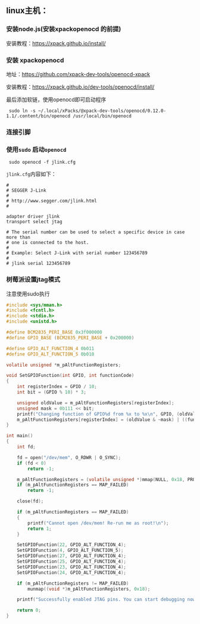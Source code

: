 ## linux主机：

### 安装node.js\(安装xpackopenocd 的前提)

安装教程：https://xpack.github.io/install/

### 安装 xpackopenocd 

地址：https://github.com/xpack-dev-tools/openocd-xpack

安装教程：https://xpack.github.io/dev-tools/openocd/install/

最后添加软链，使用openocd即可启动程序

` sudo ln -s ~/.local/xPacks/@xpack-dev-tools/openocd/0.12.0-1.1/.content/bin/openocd /usr/local/bin/openocd`

### 连接引脚

### 使用`sudo` 启动`openocd`

` sudo openocd -f jlink.cfg`

`jlink.cfg`内容如下：

```
# 
# SEGGER J-Link
#
# http://www.segger.com/jlink.html
#

adapter driver jlink
transport select jtag

# The serial number can be used to select a specific device in case more than
# one is connected to the host.
#
# Example: Select J-Link with serial number 123456789
#
# jlink serial 123456789
```

###  

### 树莓派设置jtag模式

注意使用sudo执行

```c
#include <sys/mman.h>
#include <fcntl.h>
#include <stdio.h>
#include <unistd.h>

#define BCM2835_PERI_BASE 0x3f000000
#define GPIO_BASE (BCM2835_PERI_BASE + 0x200000)

#define GPIO_ALT_FUNCTION_4 0b011
#define GPIO_ALT_FUNCTION_5 0b010

volatile unsigned *m_pAltFunctionRegisters;

void SetGPIOFunction(int GPIO, int functionCode)
{
	int registerIndex = GPIO / 10;
	int bit = (GPIO % 10) * 3;

	unsigned oldValue = m_pAltFunctionRegisters[registerIndex];
	unsigned mask = 0b111 << bit;
	printf("Changing function of GPIO%d from %x to %x\n", GPIO, (oldValue >> bit) & 0b111, functionCode);
	m_pAltFunctionRegisters[registerIndex] = (oldValue & ~mask) | ((functionCode << bit) & mask);
}

int main()
{
	int fd;

	fd = open("/dev/mem", O_RDWR | O_SYNC);
	if (fd < 0)
		return -1;

	m_pAltFunctionRegisters = (volatile unsigned *)mmap(NULL, 0x18, PROT_READ | PROT_WRITE, MAP_SHARED, fd, GPIO_BASE);
	if (m_pAltFunctionRegisters == MAP_FAILED)
		return -1;

	close(fd);

	if (m_pAltFunctionRegisters == MAP_FAILED)
	{
		printf("Cannot open /dev/mem! Re-run me as root!\n");
		return 1;
	}

	SetGPIOFunction(22, GPIO_ALT_FUNCTION_4);
	SetGPIOFunction(4, GPIO_ALT_FUNCTION_5);
	SetGPIOFunction(27, GPIO_ALT_FUNCTION_4);
	SetGPIOFunction(25, GPIO_ALT_FUNCTION_4);
	SetGPIOFunction(23, GPIO_ALT_FUNCTION_4);
	SetGPIOFunction(24, GPIO_ALT_FUNCTION_4);

	if (m_pAltFunctionRegisters != MAP_FAILED)
		munmap((void *)m_pAltFunctionRegisters, 0x18);

	printf("Successfully enabled JTAG pins. You can start debugging now.\n");

	return 0;
}

```























